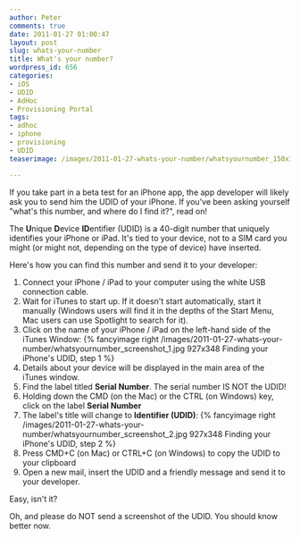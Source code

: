 ```yaml
---
author: Peter
comments: true
date: 2011-01-27 01:00:47
layout: post
slug: whats-your-number
title: What's your number?
wordpress_id: 656
categories:
- iOS
- UDID
- AdHoc
- Provisioning Portal
tags:
- adhoc
- iphone
- provisioning
- UDID
teaserimage: /images/2011-01-27-whats-your-number/whatsyournumber_150x150.png

---
```


If you take part in a beta test for an iPhone app, the app developer will likely ask you to send him the UDID of your iPhone. If you've been asking yourself "what's this number, and where do I find it?", read on!

<!-- more -->

The **U**nique **D**evice **ID**entifier (UDID) is a 40-digit number that uniquely identifies your iPhone or iPad. It's tied to your device, not to a SIM card you might (or might not, depending on the type of device) have inserted.

Here's how you can find this number and send it to your developer:
	
1. Connect your iPhone / iPad to your computer using the white USB connection cable.
2. Wait for iTunes to start up. If it doesn't start automatically, start it manually (Windows users will find it in the depths of the Start Menu, Mac users can use Spotlight to search for it).
3. Click on the name of your iPhone / iPad on the left-hand side of the iTunes Window:
	{% fancyimage right /images/2011-01-27-whats-your-number/whatsyournumber_screenshot_1.jpg 927x348 Finding your iPhone's UDID, step 1 %}
4. Details about your device will be displayed in the main area of the iTunes window.
5. Find the label titled **Serial Number**. The serial number IS NOT the UDID!
6. Holding down the CMD (on the Mac) or the CTRL (on Windows) key, click on the label **Serial Number**
7. The label's title will change to **Identifier (UDID)**:
	{% fancyimage right /images/2011-01-27-whats-your-number/whatsyournumber_screenshot_2.jpg 927x348 Finding your iPhone's UDID, step 2 %}
8. Press CMD+C (on Mac) or CTRL+C (on Windows) to copy the UDID to your clipboard
9. Open a new mail, insert the UDID and a friendly message and send it to your developer.

Easy, isn't it?

Oh, and please do NOT send a screenshot of the UDID. You should know better now.
